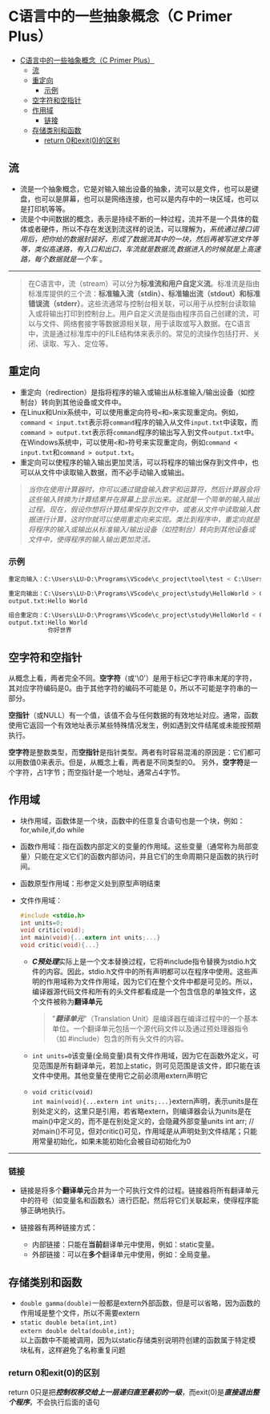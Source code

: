 # C语言中的一些抽象概念（C Primer Plus）

- [C语言中的一些抽象概念（C Primer Plus）](#c语言中的一些抽象概念c-primer-plus)
  - [流](#流)
  - [重定向](#重定向)
    - [示例](#示例)
  - [空字符和空指针](#空字符和空指针)
  - [作用域](#作用域)
    - [链接](#链接)
  - [存储类别和函数](#存储类别和函数)
    - [return 0和exit(0)的区别](#return-0和exit0的区别)

## 流

- 流是一个抽象概念，它是对输入输出设备的抽象，流可以是文件，也可以是键盘，也可以是屏幕，也可以是网络连接，也可以是内存中的一块区域，也可以是打印机等等。
- 流是个中间数据的概念，表示是持续不断的一种过程，流并不是一个具体的载体或者硬件，所以不存在发送到流这样的说法，可以理解为，*系统通过接口调用后，把你给的数据封装好，形成了数据流其中的一块，然后再被写进文件等等，类似高速路，有入口和出口，车流就是数据流,数据进入的时候就是上高速路，每个数据就是一个车* 。

---

> 在C语言中，流（stream）可以分为**标准流和用户自定义流**。标准流是指由标准库提供的三个流：**标准输入流（stdin）、标准输出流（stdout）和标准错误流（stderr）**。这些流通常与控制台相关联，可以用于从控制台读取输入或将输出打印到控制台上。用户自定义流是指由程序员自己创建的流，可以与文件、网络套接字等数据源相关联，用于读取或写入数据。在C语言中，流是通过标准库中的FILE结构体来表示的。常见的流操作包括打开、关闭、读取、写入、定位等。

## 重定向

- 重定向（redirection）是指将程序的输入或输出从标准输入/输出设备（如控制台）转向到其他设备或文件中。
- 在Linux和Unix系统中，可以使用重定向符号`<`和`>`来实现重定向。例如，`command < input.txt`表示将`command`程序的输入从文件`input.txt`中读取，而`command > output.txt`表示将`command`程序的输出写入到文件`output.txt`中。在Windows系统中，可以使用`<`和`>`符号来实现重定向，例如`command < input.txt`和`command > output.txt`。
- 重定向可以使程序的输入输出更加灵活，可以将程序的输出保存到文件中，也可以从文件中读取输入数据，而不必手动输入或输出。

> *当你在使用计算器时，你可以通过键盘输入数字和运算符，然后计算器会将这些输入转换为计算结果并在屏幕上显示出来。这就是一个简单的输入输出过程。现在，假设你想将计算结果保存到文件中，或者从文件中读取输入数据进行计算，这时你就可以使用重定向来实现。类比到程序中，重定向就是将程序的输入或输出从标准输入/输出设备（如控制台）转向到其他设备或文件中，使得程序的输入输出更加灵活。*

### 示例

```bash
重定向输入：C:\Users\LU>D:\Programs\VScode\c_project\tool\test < C:\Users\LU\Desktop\input.txt
```

```bash
重定向输出：C:\Users\LU>D:\Programs\VScode\c_project\study\HelloWorld > C:\Users\LU\Desktop\output.txt
output.txt:Hello World
```

```bash
组合重定向：C:\Users\LU>D:\Programs\VScode\c_project\study\HelloWorld < C:\Users\LU\Desktop\input.txt > C:\Users\LU\Desktop\output.txt
output.txt:Hello World
           你好世界
```

## 空字符和空指针

从概念上看，两者完全不同。**空字符**（或'\0'）是用于标记C字符串末尾的字符，其对应字符编码是0。由于其他字符的编码不可能是 0，所以不可能是字符串的一部分。

**空指针**（或NULL）有一个值，该值不会与任何数据的有效地址对应。通常，函数使用它返回一个有效地址表示某些特殊情况发生，例如遇到文件结尾或未能按预期执行。  

**空字符**是整数类型，而**空指针**是指针类型。两者有时容易混淆的原因是：它们都可以用数值0来表示。但是，从概念上看，两者是不同类型的0。
另外，**空字符**是一个字符，占1字节；而空指针是一个地址，通常占4字节。

## 作用域

- 块作用域，函数体是一个块，函数中的任意复合语句也是一个块，例如：for,while,if,do while
- 函数作用域：指在函数内部定义的变量的作用域。这些变量（通常称为局部变量）只能在定义它们的函数内部访问，并且它们的生命周期只是函数的执行时间。
- 函数原型作用域：形参定义处到原型声明结束
- 文件作用域：

    ```c
    #include <stdio.h>
    int units=0;
    void critic(void);
    int main(void){...extern int units;...}
    void critic(void){...}
    ```

  - ***C预处理***实际上是一个文本替换过程，它将#include指令替换为stdio.h文件的内容。因此，stdio.h文件中的所有声明都可以在程序中使用。这些声明的作用域称为文件作用域，因为它们在整个文件中都是可见的。所以，编译器源代码文件和所有的头文件都看成是一个包含信息的单独文件，这个文件被称为**翻译单元**
  
    > "***翻译单元***"（Translation Unit）是编译器在编译过程中的一个基本单位。一个翻译单元包括一个源代码文件以及通过预处理器指令（如 #include）包含的所有头文件的内容。

  - `int units=0`该变量(全局变量)具有文件作用域，因为它在函数外定义，可见范围是所有翻译单元，若加上static，则可见范围是该文件，即只能在该文件中使用。其他变量在使用它之前必须用extern声明它
  - `void critic(void)`  
    `int main(void){...extern int units;...}`extern声明，表示units是在别处定义的，这里只是引用，若省略extern，则编译器会认为units是在main()中定义的，而不是在别处定义的，会隐藏外部变量units
  int arr; //对main()不可见，但对critic()可见，作用域是从声明处到文件结尾；只能用常量初始化，如果未能初始化会被自动初始化为0

---

### 链接

- 链接是将多个**翻译单元**合并为一个可执行文件的过程。链接器将所有翻译单元中的符号（如变量名和函数名）进行匹配，然后将它们关联起来，使得程序能够正确地执行。

- 链接器有两种链接方式：

  - 内部链接：只能在**当前**翻译单元中使用，例如：static变量。
  - 外部链接：可以在**多个**翻译单元中使用，例如：全局变量。

## 存储类别和函数

- `double gamma(double)`一般都是extern外部函数，但是可以省略，因为函数的作用域是整个文件，所以不需要extern
- `static double beta(int,int)`  
  `extern double delta(double,int);`  
  以上函数中不能被调用，因为以static存储类别说明符创建的函数属于特定模块私有，这样避免了名称重复问题

### return 0和exit(0)的区别

return 0只是把***控制权移交给上一层递归直至最初的一级***，而exit(0)是***直接退出整个程序***，不会执行后面的语句
